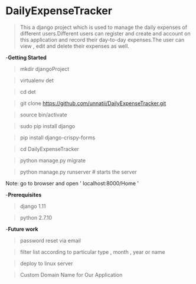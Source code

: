 # DailyExpenseTracker

>This a django project which is used to manage the daily expenses of different users.Different users can register and create and account on this application and record their day-to-day expenses.The user can view , edit and delete their expenses as well.



-**Getting Started**

>mkdir djangoProject

>virtualenv det

>cd det

>git clone https://github.com/unnatii/DailyExpenseTracker.git

>source bin/activate

>sudo pip install django 

>pip install django-crispy-forms

>cd DailyExpenseTracker

>python manage.py migrate

>python manage.py runserver # starts the server 

Note: go to browser and open ' localhost:8000/Home '


-**Prerequisites**
>django 1.11

>python 2.7.10



-**Future work**
>password reset via email

>filter list according to particular type , month , year or name

>deploy to linux server

>Custom Domain Name for Our Application

